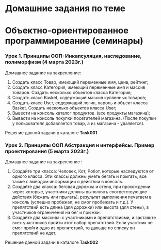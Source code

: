 ﻿# Домашние задания по теме #

# Объектно-ориентированное программирование (семинары) #

### Урок 1. Принципы ООП: Инкапсуляция, наследование, полиморфизм (4 марта 2023г.) ###

Домашнее задание на закрепление:

1. Создать класс Товар, имеющий переменные имя, цена, рейтинг;
2. Создать класс Категория, имеющий переменные имя и массив товаров. Создать несколько объектов класса Категория;
3. Создать класс Basket, содержащий массив купленных товаров;
4. Создать класс User, содержащий логин, пароль и объект класса Basket. Создать несколько объектов класса User;
5. Вывести на консоль каталог продуктов. (все продукты магазина);
6. Вывести на консоль покупки посетителей магазина. (После покупки у пользователя добавляется товар, а из магазина - удаляется).


Решение данной задачи в каталоге **Task001**

### Урок 2. Принципы ООП Абстракция и интерфейсы. Пример проектирования (5 марта 2023г.) ###

Домашнее задание на закрепление :

1. Создайте три класса: Человек, Кот, Робот, которые наследуются от одного класса. Эти классы должны уметь бегать и прыгать, все также с выводом информации о действии в консоль.
2. Создайте два класса: беговая дорожка и стена, при прохождении через которые, участники должны выполнять соответствующие действия (бежать или прыгать), результат выполнения печатаем в консоль (успешно пробежал, не смог пробежать и т.д.). У препятствий есть длина (для дорожки) или высота (для стены), а участников ограничения на бег и прыжки.
3. Создайте два массива: с участниками и препятствиями, и заставьте всех участников пройти этот набор препятствий. Если участник не смог пройти одно из препятствий, то дальше по списку он препятствий не идет.

Решение данной задачи в каталоге **Task002**